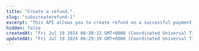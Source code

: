 ```yaml
---
title: "Create a refund."
slug: "subscreaterefund-1"
excerpt: "This API allows you to create refund on a successful payment. Refund amount can be partial or the full amount of the payment."
hidden: false
createdAt: "Fri Jul 19 2024 06:28:22 GMT+0000 (Coordinated Universal Time)"
updatedAt: "Fri Jul 19 2024 06:29:39 GMT+0000 (Coordinated Universal Time)"
---
```

